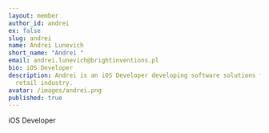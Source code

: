 ```yaml
---
layout: member
author_id: andrei
ex: false
slug: andrei
name: Andrei Lunevich
short_name: "Andrei "
email: andrei.lunevich@brightinventions.pl
bio: iOS Developer
description: Andrei is an iOS Developer developing software solutions for the
  retail industry.
avatar: /images/andrei.png
published: true
---
```

iOS Developer